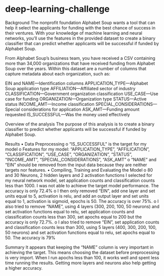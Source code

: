 # deep-learning-challenge

Background
The nonprofit foundation Alphabet Soup wants a tool that can help it select the applicants for funding with the best chance of success in their ventures. With your knowledge of machine learning and neural networks, you’ll use the features in the provided dataset to create a binary classifier that can predict whether applicants will be successful if funded by Alphabet Soup.

From Alphabet Soup’s business team, you have received a CSV containing more than 34,000 organizations that have received funding from Alphabet Soup over the years. Within this dataset are a number of columns that capture metadata about each organization, such as:

EIN and NAME—Identification columns
APPLICATION_TYPE—Alphabet Soup application type
AFFILIATION—Affiliated sector of industry
CLASSIFICATION—Government organization classification
USE_CASE—Use case for funding
ORGANIZATION—Organization type
STATUS—Active status
INCOME_AMT—Income classification
SPECIAL_CONSIDERATIONS—Special considerations for application
ASK_AMT—Funding amount requested
IS_SUCCESSFUL—Was the money used effectively


Overview of the analysis
The purpose of this analysis is to create a binary classifier to predict whether applicants will be successful if funded by Alphabet Soup. 

Results
•	Data Preprocessing
o	“IS_SUCCESSFUL" is the target for my model
o	Features for my model: “APPLICATION_TYPE”, “AFFILICATION”, “CLASSIFICATION”, “USE_CASE”, “ORGANIZATION”, “STATUS”, “INCOME_AMT”, “SPECIAL_CONSIDERATIONS”, “ASK_AMT”
o	“NAME” and “EIN” should be removed from the input data because they are neither targets nor features. 
•	Compiling, Training and Evaluating the Model
o	80 and 30 Neurons, 2 hidden layers and 2 activation functions I selected for my neural network model, set application counts and classification counts less than 1000. I was not able to achieve the target model performance. The accuracy is only 72.4%
o	I then only removed “EIN”, add one layer and set units equal to 5, activation is relu, and add an output layer and set units equal to 1, activation is sigmoid, epochs is 50. The accuracy is over 75%. 
o	I also tried to remove “NAME”, using 4 layers (300, 200, 100, 50 neurons) and set activation functions equal to relu, set application counts and classification counts less than 300, set apochs equal to 200 but the accuracy is only 72.7%.
o	I also tried to remove “EIN”, set application counts and classification counts less than 300, using 5 layers (400, 300, 200, 100, 50  neurons) and set activation functions equal to relu, set apochs equal to 50. The accuracy is 79%

Summary
	It appears that keeping the “NAME” column is very important in achieving the target. This means choosing the dataset before preprocessing is very import. When I run apochs less than 100, it works well and spent less time running the results. Getting more layers and neurons also help getting a higher accuracy. 
